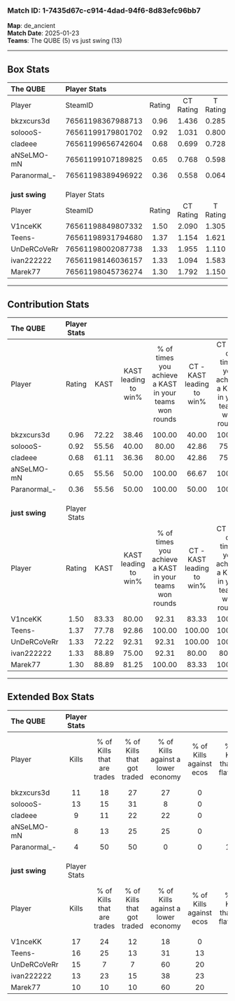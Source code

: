 ### Match ID: 1-7435d67c-c914-4dad-94f6-8d83efc96bb7  
**Map**: de_ancient  
**Match Date**: 2025-01-23  
**Teams**: The QUBE (5) vs just swing (13)  

---  

## Box Stats  

| **The QUBE**   | Player Stats      |        |           |          |       |      |       |         |        |      |     |
| :- | :- | :-: | :-: | :-: | :-: | :-: | :-: | :-: | :-: | :-: | :-: |
| Player         | SteamID           | Rating | CT Rating | T Rating | KAST  | ADR  | Kills | Assists | Deaths | K/D  | HS% |
| bkzxcurs3d     | 76561198367988713 |  0.96  |   1.436   |  0.285   | 72.22 | 58.0 |  11   |    2    |   12   | 0.92 | 45  |
| soloooS-       | 76561199179801702 |  0.92  |   1.031   |  0.800   | 55.56 | 84.8 |  13   |    1    |   15   | 0.87 | 53  |
| cladeee        | 76561199656742604 |  0.68  |   0.699   |  0.728   | 61.11 | 55.5 |   9   |    1    |   15   | 0.60 | 44  |
| aNSeLMO-mN     | 76561199107189825 |  0.65  |   0.768   |  0.598   | 55.56 | 69.1 |   8   |    4    |   15   | 0.53 | 75  |
| Paranormal_-   | 76561198389496922 |  0.36  |   0.558   |  0.064   | 55.56 | 33.7 |   4   |    2    |   14   | 0.29 | 75  |
|                |                   |        |           |          |       |      |       |         |        |      |     |
|                |                   |        |           |          |       |      |       |         |        |      |     |
|                |                   |        |           |          |       |      |       |         |        |      |     |
| **just swing** | Player Stats      |        |           |          |       |      |       |         |        |      |     |
| Player         | SteamID           | Rating | CT Rating | T Rating | KAST  | ADR  | Kills | Assists | Deaths | K/D  | HS% |
| V1nceKK        | 76561198849807332 |  1.50  |   2.090   |  1.305   | 83.33 | 83.6 |  17   |    3    |   9    | 1.89 | 29  |
| Teens-         | 76561198931794680 |  1.37  |   1.154   |  1.621   | 77.78 | 96.6 |  16   |    4    |   12   | 1.33 | 56  |
| UnDeRCoVeRr    | 76561198002087738 |  1.33  |   1.955   |  1.110   | 72.22 | 91.1 |  15   |    5    |   10   | 1.50 | 60  |
| ivan222222     | 76561198146036157 |  1.33  |   1.094   |  1.583   | 88.89 | 68.6 |  13   |    2    |   8    | 1.63 | 53  |
| Marek77        | 76561198045736274 |  1.30  |   1.792   |  1.150   | 88.89 | 80.3 |  10   |    6    |   6    | 1.67 | 40  |
---  

## Contribution Stats  

| **The QUBE**   | Player Stats |       |                      |                                                        |                           |                                                             |                          |                                                            |
| :- | :-: | :-: | :-: | :-: | :-: | :-: | :-: | :-: |
| Player         |    Rating    | KAST  | KAST leading to win% | % of times you achieve a KAST in your teams won rounds | CT - KAST leading to win% | CT - % of times you achieve a KAST in your teams won rounds | T - KAST leading to win% | T - % of times you achieve a KAST in your teams won rounds |
| bkzxcurs3d     |     0.96     | 72.22 |        38.46         |                         100.00                         |           40.00           |                           100.00                            |          33.33           |                           100.00                           |
| soloooS-       |     0.92     | 55.56 |        40.00         |                         80.00                          |           42.86           |                            75.00                            |          33.33           |                           100.00                           |
| cladeee        |     0.68     | 61.11 |        36.36         |                         80.00                          |           42.86           |                            75.00                            |          25.00           |                           100.00                           |
| aNSeLMO-mN     |     0.65     | 55.56 |        50.00         |                         100.00                         |           66.67           |                           100.00                            |          25.00           |                           100.00                           |
| Paranormal_-   |     0.36     | 55.56 |        50.00         |                         100.00                         |           50.00           |                           100.00                            |          50.00           |                           100.00                           |
|                |              |       |                      |                                                        |                           |                                                             |                          |                                                            |
|                |              |       |                      |                                                        |                           |                                                             |                          |                                                            |
|                |              |       |                      |                                                        |                           |                                                             |                          |                                                            |
| **just swing** | Player Stats |       |                      |                                                        |                           |                                                             |                          |                                                            |
| Player         |    Rating    | KAST  | KAST leading to win% | % of times you achieve a KAST in your teams won rounds | CT - KAST leading to win% | CT - % of times you achieve a KAST in your teams won rounds | T - KAST leading to win% | T - % of times you achieve a KAST in your teams won rounds |
| V1nceKK        |     1.50     | 83.33 |        80.00         |                         92.31                          |           83.33           |                           100.00                            |          77.78           |                           87.50                            |
| Teens-         |     1.37     | 77.78 |        92.86         |                         100.00                         |          100.00           |                           100.00                            |          88.89           |                           100.00                           |
| UnDeRCoVeRr    |     1.33     | 72.22 |        92.31         |                         92.31                          |          100.00           |                           100.00                            |          87.50           |                           87.50                            |
| ivan222222     |     1.33     | 88.89 |        75.00         |                         92.31                          |           80.00           |                            80.00                            |          72.73           |                           100.00                           |
| Marek77        |     1.30     | 88.89 |        81.25         |                         100.00                         |           83.33           |                           100.00                            |          80.00           |                           100.00                           |
---  

## Extended Box Stats  

| **The QUBE**   | Player Stats |                            |                            |                                    |                         |                              |                                 |        |                             |                                     |                          |                               |                            |
| :- | :-: | :-: | :-: | :-: | :-: | :-: | :-: | :-: | :-: | :-: | :-: | :-: | :-: |
| Player         |    Kills     | % of Kills that are trades | % of Kills that got traded | % of Kills against a lower economy | % of Kills against ecos | % of Kills that are flawless | % of Kills that are close duels | Deaths | % of Deaths that get traded | % of Deaths against a lower economy | % of Deaths against ecos | % of Deaths that are flawless | % of Deaths that are close |
| bkzxcurs3d     |      11      |             18             |             27             |                 27                 |            0            |              55              |                9                |   12   |             25              |                  0                  |            0             |              83               |             0              |
| soloooS-       |      13      |             15             |             31             |                 8                  |            0            |              54              |                0                |   15   |              7              |                 13                  |            0             |              60               |             7              |
| cladeee        |      9       |             11             |             22             |                 22                 |            0            |              78              |               11                |   15   |              7              |                  7                  |            0             |              73               |             0              |
| aNSeLMO-mN     |      8       |             13             |             25             |                 25                 |            0            |              63              |               13                |   15   |             13              |                 13                  |            0             |              53               |             0              |
| Paranormal_-   |      4       |             50             |             50             |                 0                  |            0            |             100              |                0                |   14   |              7              |                 14                  |            0             |              57               |             0              |
|                |              |                            |                            |                                    |                         |                              |                                 |        |                             |                                     |                          |                               |                            |
|                |              |                            |                            |                                    |                         |                              |                                 |        |                             |                                     |                          |                               |                            |
|                |              |                            |                            |                                    |                         |                              |                                 |        |                             |                                     |                          |                               |                            |
| **just swing** | Player Stats |                            |                            |                                    |                         |                              |                                 |        |                             |                                     |                          |                               |                            |
| Player         |    Kills     | % of Kills that are trades | % of Kills that got traded | % of Kills against a lower economy | % of Kills against ecos | % of Kills that are flawless | % of Kills that are close duels | Deaths | % of Deaths that get traded | % of Deaths against a lower economy | % of Deaths against ecos | % of Deaths that are flawless | % of Deaths that are close |
| V1nceKK        |      17      |             24             |             12             |                 18                 |            0            |              71              |                0                |   9    |             22              |                 22                  |            0             |              78               |             0              |
| Teens-         |      16      |             25             |             13             |                 31                 |           13            |              56              |                0                |   12   |             33              |                 50                  |            8             |              67               |             0              |
| UnDeRCoVeRr    |      15      |             7              |             7              |                 60                 |           20            |              73              |                0                |   10   |             20              |                 40                  |            10            |              60               |             10             |
| ivan222222     |      13      |             23             |             15             |                 38                 |           23            |              62              |                0                |   8    |             38              |                 25                  |            0             |              88               |             0              |
| Marek77        |      10      |             10             |             10             |                 60                 |           20            |              60              |               10                |   6    |             33              |                 33                  |            0             |              33               |             33             |
